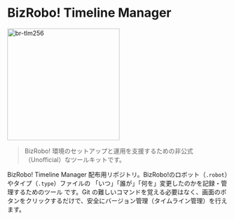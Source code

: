 # BizRobo! Timeline Manager

<img width="256" height="256" alt="br-tlm256" src="https://github.com/user-attachments/assets/561e1278-a345-4d11-b8aa-1cbe7bac74d0" />

> BizRobo! 環境のセットアップと運用を支援するための非公式（Unofficial）なツールキットです。

BizRobo! Timeline Manager 配布用リポジトリ。BizRobo!のロボット（`.robot`）やタイプ（`.type`）ファイルの 「いつ」「誰が」「何を」変更したのかを記録・管理するためのツール です。Git の難しいコマンドを覚える必要はなく、画面のボタンをクリックするだけで、安全にバージョン管理（タイムライン管理）を行えます。
